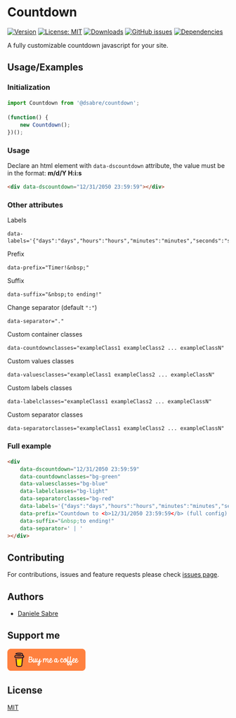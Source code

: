 
# Countdown

[![Version](https://img.shields.io/npm/v/@dsabre/countdown?style=for-the-badge)](https://www.npmjs.com/package/@dsabre/deploy-ftp)
[![License: MIT](https://img.shields.io/npm/l/@dsabre/countdown?registry_uri=https%3A%2F%2Fregistry.npmjs.org&style=for-the-badge)](https://github.com/dsabre/deploy-ftp/blob/main/LICENSE)
[![Downloads](https://img.shields.io/npm/dw/@dsabre/countdown?style=for-the-badge)](https://www.npmjs.com/package/@dsabre/deploy-ftp)
[![GitHub issues](https://img.shields.io/github/issues-raw/dsabre/countdown?style=for-the-badge)](https://github.com/dsabre/deploy-ftp/issues)
[![Dependencies](https://img.shields.io/librariesio/release/npm/@dsabre/countdown?style=for-the-badge)](https://www.npmjs.com/package/@dsabre/deploy-ftp)

A fully customizable countdown javascript for your site.


## Usage/Examples

### Initialization

```javascript
import Countdown from '@dsabre/countdown';

(function() {
    new Countdown();
})();
```

### Usage

Declare an html element with `data-dscountdown` attribute, the value must be in the format: **m/d/Y H:i:s**

```html
<div data-dscountdown="12/31/2050 23:59:59"></div>
```

### Other attributes

Labels

```
data-labels='{"days":"days","hours":"hours","minutes":"minutes","seconds":"seconds"}'
```

Prefix

```
data-prefix="Timer!&nbsp;"
```

Suffix

```
data-suffix="&nbsp;to ending!"
```

Change separator (default `":"`)

```
data-separator="."
```

Custom container classes

```
data-countdownclasses="exampleClass1 exampleClass2 ... exampleClassN"
```

Custom values classes

```
data-valuesclasses="exampleClass1 exampleClass2 ... exampleClassN"
```

Custom labels classes

```
data-labelclasses="exampleClass1 exampleClass2 ... exampleClassN"
```

Custom separator classes

```
data-separatorclasses="exampleClass1 exampleClass2 ... exampleClassN"
```

### Full example

```html
<div
    data-dscountdown="12/31/2050 23:59:59"
    data-countdownclasses="bg-green"
    data-valuesclasses="bg-blue"
    data-labelclasses="bg-light"
    data-separatorclasses="bg-red"
    data-labels='{"days":"days","hours":"hours","minutes":"minutes","seconds":"seconds"}'
    data-prefix="Countdown to <b>12/31/2050 23:59:59</b> (full config):&nbsp;"
    data-suffix="&nbsp;to ending!"
    data-separator=' | '
></div>
```


## Contributing

For contributions, issues and feature requests please check [issues page](https://github.com/dsabre/countdown/issues).


## Authors

- [Daniele Sabre](https://github.com/dsabre)


## Support me
<a href="https://www.buymeacoffee.com/daniele.sabre" target="_blank">
  <img src="https://raw.githubusercontent.com/dsabre/dsabre/main/images/bmc.png" alt="Buy Me a Coffee" title="Buy Me a Coffee" height="50" />
</a>


## License

[MIT](https://choosealicense.com/licenses/mit/)

